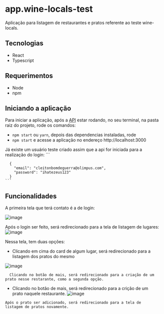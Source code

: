 # app.wine-locals-test

Aplicação para listagem de restaurantes e pratos referente ao teste wine-locals.

## Tecnologias
  * React
  * Typescript
  
## Requerimentos
  * Node
  * npm
  

## Iniciando a aplicação

Para iniciar a aplicação, após a [API](https://github.com/mateusdreher/api.wine-locals-test/) estar rodando, no seu terminal, na pasta raiz do projeto, rode os comandos: 
  * `npm start` ou `yarn`, depois das dependencias instaladas, rode
  * `npm start` e acesse a aplicação no endereço http://localhost:3000
  
 Já existe um usuário teste criado assim que a api for iniciada para a realização do login: 
    ```
  
      {
        "email": "cleitonbomdeguerra@olimpus.com",
        "password": "ihatezeus123"
      } 
    ```


## Funcionalidades

A primeira tela que terá contato é a de login:

  ![image](https://user-images.githubusercontent.com/59891701/177841624-c8b85bf1-6265-45d5-bc93-fe09d75bf159.png)

Após o login ser feito, será redirecionado para a tela de listagem de lugares:
  ![image](https://user-images.githubusercontent.com/59891701/177841782-a6d83c03-3049-4f59-92c4-4fbd976c8091.png)
  
  Nessa tela, tem duas opções:
   * Clicando em cima do card de algum lugar, será redirecionado para a listagem dos pratos do mesmo
  
  ![image](https://user-images.githubusercontent.com/59891701/177842701-6bb148b5-6ff6-4238-aef5-56eecc471431.png)

   
      Clicando no botão de mais, será redirecionado para a criação de um prato nesse restarante, como a segunda opção.

   * Clicando no botão de mais, será redirecionado para a crição de um prato naquele restaurante.
   ![image](https://user-images.githubusercontent.com/59891701/177842112-49a6e664-efa7-448d-a68d-6e3e092cbd22.png)
   
    Após o prato ser adicionado, será redirecionado para a tela de listagem de pratos novamente.

